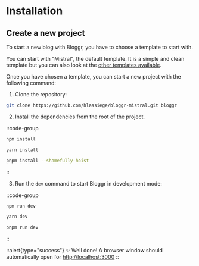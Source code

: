 # Installation

## Create a new project

To start a new blog with Bloggr, you have to choose a template to start with.

You can start with "Mistral", the default template. It is a simple and clean template but you can also look at the [other templates available](https://bloggr.eventuallycoding.com/#templates).

Once you have chosen a template, you can start a new project with the following command:

1. Clone the repository:

```bash
git clone https://github.com/hlassiege/bloggr-mistral.git bloggr
```

2. Install the dependencies from the root of the project.

::code-group

  ```bash [npm]
  npm install
  ```

  ```bash [yarn]
  yarn install
  ```

  ```bash [pnpm]
  pnpm install --shamefully-hoist
  ```

::

3. Run the `dev` command to start Bloggr in development mode:

::code-group

```bash [npm]
npm run dev
```

```bash [yarn]
yarn dev
```

```bash [pnpm]
pnpm run dev
```

::

::alert{type="success"}
✨ Well done! A browser window should automatically open for <http://localhost:3000>
::
